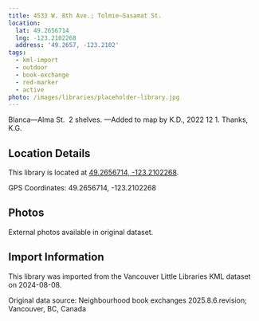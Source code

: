 ```yaml
---
title: 4533 W. 8th Ave.; Tolmie—Sasamat St.
location:
  lat: 49.2656714
  lng: -123.2102268
  address: '49.2657, -123.2102'
tags:
  - kml-import
  - outdoor
  - book-exchange
  - red-marker
  - active
photo: /images/libraries/placeholder-library.jpg
---
```

Blanca—Alma St.  2 shelves.
—Added to map by K.D., 2022 12 1. 
 Thanks, K.G.

## Location Details

This library is located at [49.2656714, -123.2102268](https://www.google.com/maps?q=49.2656714,-123.2102268).

GPS Coordinates: 49.2656714, -123.2102268

## Photos

External photos available in original dataset.

## Import Information

This library was imported from the Vancouver Little Libraries KML dataset on 2024-08-08.

Original data source: Neighbourhood book exchanges 2025.8.6.revision; Vancouver, BC, Canada
